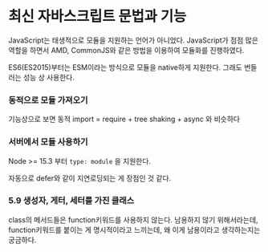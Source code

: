 # 최신 자바스크립트 문법과 기능



JavaScript는 태생적으로 모듈을 지원하는 언어가 아니었다. JavaScript가 점점 많은 역할을 하면서 AMD, CommonJS와 같은 방법을 이용하여 모듈화를 진행하였다.

ES6(ES2015)부터는 ESM이라는 방식으로 모듈을 native하게 지원한다. 그래도 번들러는 성능 상 사용한다.



### 동적으로 모듈 가져오기

기능상으로 보면
동적 import = require + tree shaking + async  와 비슷하다



### 서버에서 모듈 사용하기

Node >= 15.3 부터 `type: module` 을 지원한다. 

자동으로  defer와 같이 지연로딩되는 게 장점인 것 같다. 



### 5.9 생성자, 게터, 세터를 가진 클래스

class의 메서드들은 function키워드를 사용하지 않는다. 남용하지 않기 위해서라는데,  function키워드를 붙이는 게 명시적이라고 느끼는데, 왜 이게 남용이라고 생각하는지는 궁금하다.